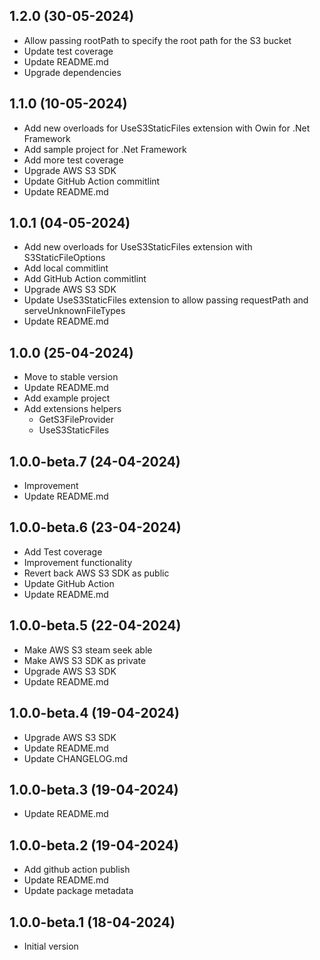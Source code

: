 ## 1.2.0 (30-05-2024)
- Allow passing rootPath to specify the root path for the S3 bucket
- Update test coverage
- Update README.md
- Upgrade dependencies
  
## 1.1.0 (10-05-2024)
- Add new overloads for UseS3StaticFiles extension with Owin for .Net Framework
- Add sample project for .Net Framework
- Add more test coverage
- Upgrade AWS S3 SDK
- Update GitHub Action commitlint
- Update README.md

## 1.0.1 (04-05-2024)
- Add new overloads for UseS3StaticFiles extension with S3StaticFileOptions
- Add local commitlint
- Add GitHub Action commitlint
- Upgrade AWS S3 SDK
- Update UseS3StaticFiles extension to allow passing requestPath and serveUnknownFileTypes
- Update README.md

## 1.0.0 (25-04-2024)
- Move to stable version
- Update README.md
- Add example project
- Add extensions helpers
  - GetS3FileProvider
  - UseS3StaticFiles

## 1.0.0-beta.7 (24-04-2024)
- Improvement
- Update README.md

## 1.0.0-beta.6 (23-04-2024)
- Add Test coverage
- Improvement functionality
- Revert back AWS S3 SDK as public
- Update GitHub Action
- Update README.md

## 1.0.0-beta.5 (22-04-2024)
- Make AWS S3 steam seek able
- Make AWS S3 SDK as private
- Upgrade AWS S3 SDK
- Update README.md

## 1.0.0-beta.4 (19-04-2024)
- Upgrade AWS S3 SDK
- Update README.md
- Update CHANGELOG.md

## 1.0.0-beta.3 (19-04-2024)
- Update README.md

## 1.0.0-beta.2 (19-04-2024)
- Add github action publish
- Update README.md
- Update package metadata

## 1.0.0-beta.1 (18-04-2024)
- Initial version
